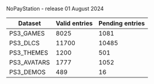 NoPayStation - release 01 August 2024

|  Dataset  |Valid entries|Pending entries|
|-----------|-------------|---------------|
| PS3_GAMES |     8025    |      1081     |
|  PS3_DLCS |    11700    |     10485     |
| PS3_THEMES|     1200    |      501      |
|PS3_AVATARS|     1777    |      1052     |
| PS3_DEMOS |     489     |       16      |